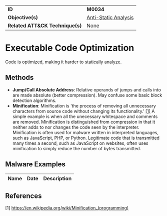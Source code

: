 |||
|---------|------------------------|
|**ID**|**M0034**|
|**Objective(s)**| [Anti-Static Analysis](https://github.com/MBCProject/mbc-markdown/tree/master/anti-static-analysis)|
|**Related ATT&CK Technique(s)**|None|


Executable Code Optimization
============================
Code is optimized, making it harder to statically analyze.

Methods
-------
* **Jump/Call Absolute Address**: Relative operands of jumps and calls into are made absolute (better compression). May confuse some basic block detection algorithms.
* **Minification**: Minification is 'the process of removing all unnecessary characters from source code without changing its functionality.' [[1]](#1) A simple example is when all the unecessary whitespace and comments are removed. Minification is distinguished from compression in that it neither adds to nor changes the code seen by the interpreter. Minification is often used for malware written in interpreted languages, such as JavaScript, PHP, or Python. Legitimate code that is transmitted many times a second, such as JavaScript on websites, often uses minification to simply reduce the number of bytes transmitted.
   
Malware Examples
----------------
|Name|Date|Description|
|-----------------------------|--------|-----------------------------|

References
----------
<a name="1">[1]</a> https://en.wikipedia.org/wiki/Minification_(programming)